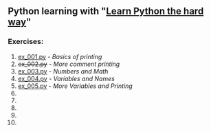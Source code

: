 ## Python learning with "[Learn Python the hard way](https://drive.google.com/open?id=0B3M8S4hNELduMG9pLU9UcmdwVGM)"

### Exercises:
1. [ex_001.py](ex_001.py) - _Basics of printing_
2. ~~ex_002.py~~ - _More comment printing_
3. [ex_003.py](ex_003.py) - _Numbers and Math_
4. [ex_004.py](ex_004.py) - _Variables and Names_
5. [ex_005.py](ex_005.py) - _More Variables and Printing_
6.
7.
8.
9.
10.

